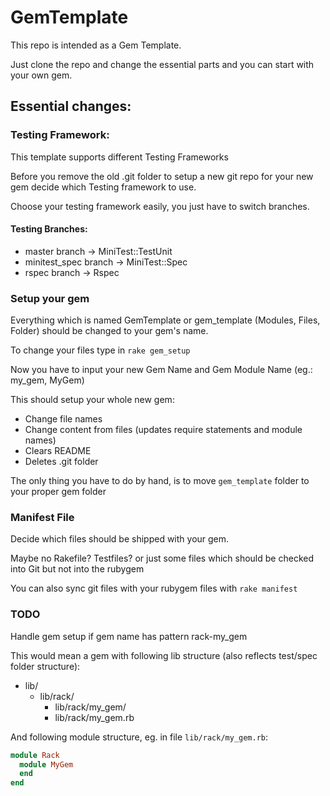 # GemTemplate

This repo is intended as a Gem Template.

Just clone the repo and change the essential parts and you can start with your own gem.

## Essential changes:
### Testing Framework:

This template supports different Testing Frameworks

Before you remove the old .git folder to setup a new git repo for your new gem decide which Testing framework to use.

Choose your testing framework easily, you just have to switch branches.

#### Testing Branches:

- master branch -> MiniTest::TestUnit
- minitest_spec branch -> MiniTest::Spec
- rspec branch -> Rspec

### Setup your gem

Everything which is named GemTemplate or gem_template (Modules, Files, Folder) should be changed to your gem's name.

To change your files type in ```rake gem_setup```

Now you have to input your new Gem Name and Gem Module Name (eg.: my_gem, MyGem)

This should setup your whole new gem:
  - Change file names
  - Change content from files (updates require statements and module names)
  - Clears README
  - Deletes .git folder

The only thing you have to do by hand, is to move ```gem_template``` folder to your proper gem folder

### Manifest File

Decide which files should be shipped with your gem.

Maybe no Rakefile? Testfiles? or just some files which should be checked into Git but not into the rubygem

You can also sync git files with your rubygem files with ```rake manifest```

### TODO

Handle gem setup if gem name has pattern rack-my_gem

This would mean a gem with following lib structure (also reflects test/spec folder structure):
  * lib/
    * lib/rack/
      * lib/rack/my_gem/
      * lib/rack/my_gem.rb

And following module structure, eg. in file ```lib/rack/my_gem.rb```:
```ruby
module Rack
  module MyGem
  end
end
```


